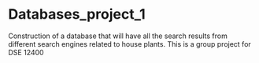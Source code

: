 # Databases_project_1
Construction of a database that will have all the search results from different search engines related to house plants. This is a group project for DSE 12400
